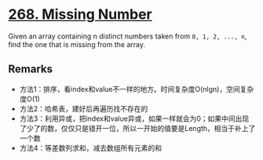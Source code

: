 # [268. Missing Number](https://leetcode.com/problems/missing-number)

Given an array containing n distinct numbers taken from `0, 1, 2, ..., n`, find the one that is missing from the array.

## Remarks

* 方法1：排序，看index和value不一样的地方。时间复杂度O(nlgn)，空间复杂度O(1)
* 方法2：哈希表，建好后再遍历找不存在的
* 方法3：利用异或，把index和value异或，如果一样就会为0；如果中间出现了少了的数，仅仅只是错开一位，所以一开始的值要是Length，相当于补上了一个数
* 方法4：等差数列求和，减去数组所有元素的和
